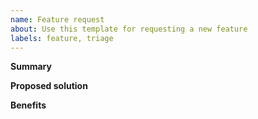 ```yaml
---
name: Feature request
about: Use this template for requesting a new feature
labels: feature, triage
---
```


**Summary**

**Proposed solution**

**Benefits**
